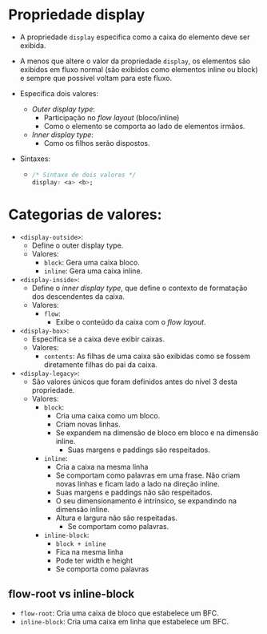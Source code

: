 # Propriedade display

- A propriedade `display` especifica como a caixa do elemento deve ser exibida.

- A menos que altere o valor da propriedade `display`, os elementos são exibidos em fluxo normal (são exibidos como elementos inline ou block) e sempre que possível voltam para este fluxo.

- Especifica dois valores:

  - *Outer display type*:
    - Participação no *flow layout* (bloco/inline)
    - Como o elemento se comporta ao lado de elementos irmãos.
  - *Inner display type*:
    - Como os filhos serão dispostos.

- Sintaxes:

  - ```css
    /* Sintaxe de dois valores */
    display: <a> <b>;
    ```

# Categorias de valores:
- `<display-outside>`:
	- Define o outer display type.
	- Valores:
	  - `block`: Gera uma caixa bloco.
	  - `inline`: Gera uma caixa inline.
- `<display-inside>`:
	- Define o *inner display type*, que define o contexto de formatação dos descendentes da caixa.
	- Valores:
	  - `flow`:
	    - Exibe o conteúdo da caixa com o *flow layout*.
- `<display-box>`:
	- Especifica se a caixa deve exibir caixas.
	- Valores:
	  - `contents`: As filhas de uma caixa são exibidas como se fossem diretamente filhas do pai da caixa.
- `<display-legacy>`:
	- São valores únicos que foram definidos antes do nível 3 desta propriedade.
	- Valores:
	  - `block`:
        - Cria uma caixa como um bloco.
        - Criam novas linhas.
        - Se expandem na dimensão de bloco em bloco e na dimensão inline.
	      - Suas margens e paddings são respeitados.
	  - `inline`:
        - Cria a caixa na mesma linha
        - Se comportam como palavras em uma frase. Não criam novas linhas e ficam lado a lado na direção inline.
        - Suas margens e paddings não são respeitados.
        - O seu dimensionamento é intrínsico, se expandindo na dimensão inline.
        - Altura e largura não são respeitadas.
	      - Se comportam como palavras.
	  - `inline-block`:
	    - `block + inline`
	    - Fica na mesma linha
	    - Pode ter width e height
	    - Se comporta como palavras

## flow-root vs inline-block
- `flow-root`: Cria uma caixa de bloco que estabelece um BFC.
- `inline-block`: Cria uma caixa em linha que estabelece um BFC.